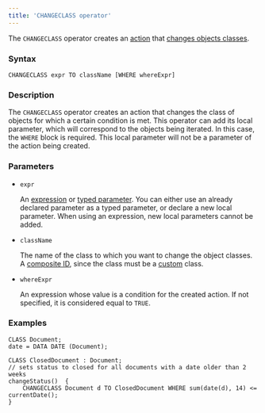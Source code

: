 ```yaml
---
title: 'CHANGECLASS operator'
---
```


The `CHANGECLASS` operator creates an [action](Actions.md) that [changes objects classes](Class_change_CHANGECLASS_DELETE_.md).

### Syntax

    CHANGECLASS expr TO className [WHERE whereExpr]

### Description

The `CHANGECLASS` operator creates an action that changes the class of objects for which a certain condition is met. This operator can add its local parameter, which will correspond to the objects being iterated. In this case, the `WHERE` block is required. This local parameter will not be a parameter of the action being created.

### Parameters

- `expr`

    An [expression](Expression.md) or [typed parameter](IDs.md#paramid-broken). You can either use an already declared parameter as a typed parameter, or declare a new local parameter. When using an expression, new local parameters cannot be added.

- `className`

    The name of the class to which you want to change the object classes. A [composite ID](IDs.md#cid-broken), since the class must be a [custom](User_classes.md) class.

- `whereExpr`

    An expression whose value is a condition for the created action. If not specified, it is considered equal to `TRUE`.

### Examples

```lsf
CLASS Document;
date = DATA DATE (Document);

CLASS ClosedDocument : Document;
// sets status to closed for all documents with a date older than 2 weeks
changeStatus()  {
    CHANGECLASS Document d TO ClosedDocument WHERE sum(date(d), 14) <= currentDate();
}
```
